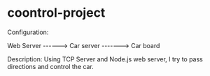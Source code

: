 # coontrol-project

Configuration:

  Web Server ------> Car server -------> Car board
  
Description:
Using TCP Server and Node.js web server, I try to pass directions and control the car.
